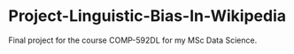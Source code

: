 # Project-Linguistic-Bias-In-Wikipedia
Final project for the course COMP-592DL for my MSc Data Science.
